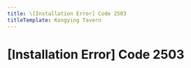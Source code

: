 ```yaml
---
title: \[Installation Error] Code 2503
titleTemplate: Kongying Tavern
---
```


[原文：安装报错，错误码2503]: # 'https://support.qq.com/products/321980/faqs/97117'

# [Installation Error] Code 2503

<MediaIntroduction 
  media="youtube"
  text="Please refer to this guide to solve the issue."
  link="https://www.youtube.com/watch?v=MZC2hcrieS8"
/>
